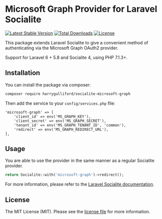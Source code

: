 # Microsoft Graph Provider for Laravel Socialite

[![Latest Stable Version](https://poser.pugx.org/harrygulliford/socialite-microsoft-graph/v/stable)](https://packagist.org/packages/harrygulliford/socialite-microsoft-graph)
[![Total Downloads](https://poser.pugx.org/harrygulliford/socialite-microsoft-graph/downloads)](https://packagist.org/packages/harrygulliford/socialite-microsoft-graph)
[![License](https://poser.pugx.org/harrygulliford/socialite-microsoft-graph/license)](https://packagist.org/packages/harrygulliford/socialite-microsoft-graph)

This package extends Laravel Socialite to give a convenient method of authenticating via the Microsoft Graph OAuth2 provider.

Support for Laravel 6 + 5.8 and Socialite 4, using PHP 7.1.3+.

## Installation

You can install the package via composer:

```bash
composer require harrygulliford/socialite-microsoft-graph
```

Then add the service to your `config/services.php` file:

```
'microsoft-graph' => [
    'client_id' => env('MS_GRAPH_KEY'),
    'client_secret' => env('MS_GRAPH_SECRET'),
    'tenant_id' => env('MS_GRAPH_TENANT_ID', 'common'),
    'redirect' => env('MS_GRAPH_REDIRECT_URL'),
],
```

## Usage

You are able to use the provider in the same manner as a regular Socialite provider.

```php
return Socialite::with('microsoft-graph')->redirect();
```

For more information, please refer to the [Laravel Socialite documentation](https://laravel.com/docs/6.0/socialite).

## License

The MIT License (MIT). Please see the [license file](LICENSE.md) for more information.
